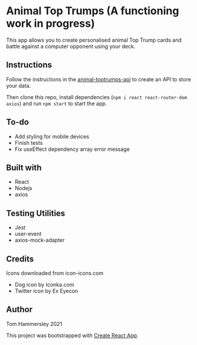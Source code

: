 # Animal Top Trumps (A functioning work in progress)

This app allows you to create personalised animal Top Trump cards and battle against a computer opponent using your deck.

## Instructions

Follow the instructions in the [animal-toptrumps-api](https://github.com/scented-wiring/animal-toptrumps-api) to create an API to store your data.

Then clone this repo, install dependencies (`npm i react react-router-dom axios`)
and run `npm start` to start the app.

## To-do

- Add styling for mobile devices
- Finish tests
- Fix useEffect dependency array error message

## Built with

- React
- Nodejs
- axios

## Testing Utilities

- Jest
- user-event
- axios-mock-adapter

## Credits

Icons downloaded from icon-icons.com

- Dog icon by Iconka.com
- Twitter icon by Ex Eyecon

## Author

Tom Hammersley 2021

This project was bootstrapped with [Create React App](https://github.com/facebook/create-react-app).
